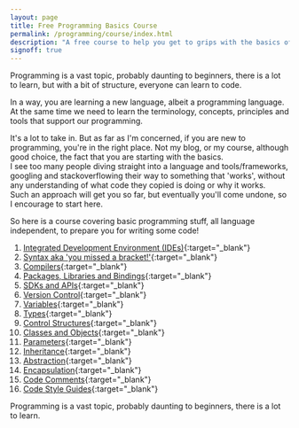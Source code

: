 ```yaml
---
layout: page
title: Free Programming Basics Course
permalink: /programming/course/index.html
description: "A free course to help you get to grips with the basics of Programming"
signoff: true
---
```

Programming is a vast topic, probably daunting to beginners, there is a lot to learn, but with a bit of structure, everyone can learn to code.

In a way, you are learning a new language, albeit a programming language.  
At the same time we need to learn the terminology, concepts, principles and tools that support our programming.

It's a lot to take in. But as far as I'm concerned, if you are new to programming, you're in the right place. Not my blog, or my course, although good choice, the fact that you are starting with the basics.  
I see too many people diving straight into a language and tools/frameworks, googling and stackoverflowing their way to something that 'works', without any understanding of what code they copied is doing or why it works.  
Such an approach will get you so far, but eventually you'll come undone, so I encourage to start here.

So here is a course covering basic programming stuff, all language independent, to prepare you for writing some code!

1. [Integrated Development Environment \(IDEs\)](/programming/lessons/ides){:target="_blank"}
2. [Syntax aka 'you missed a bracket!'](/programming/lessons/syntax){:target="_blank"}
3. [Compilers](/programming/lessons/compilers){:target="_blank"}
4. [Packages, Libraries and Bindings](/programming/lessons/packagesandlibraries){:target="_blank"}
5. [SDKs and APIs](/programming/lessons/sdksapis){:target="_blank"}
6. [Version Control](/programming/lessons/versioncontrol){:target="_blank"}
7. [Variables](/programming/lessons/variables){:target="_blank"}
8. [Types](/programming/lessons/types){:target="_blank"}
9. [Control Structures](/programming/lessons/controlstructures){:target="_blank"}
10. [Classes and Objects](/programming/lessons/classesandobjects){:target="_blank"}
11. [Parameters](/programming/lessons/parameters){:target="_blank"}
12. [Inheritance](/programming/lessons/inheritance){:target="_blank"}
13. [Abstraction](/programming/lessons/abstraction){:target="_blank"}
14. [Encapsulation](/programming/lessons/encapsulation){:target="_blank"}
15. [Code Comments](/programming/lessons/codecomments){:target="_blank"}
16. [Code Style Guides](/programming/lessons/codestyleguide){:target="_blank"}

Programming is a vast topic, probably daunting to beginners, there is a lot to learn.  